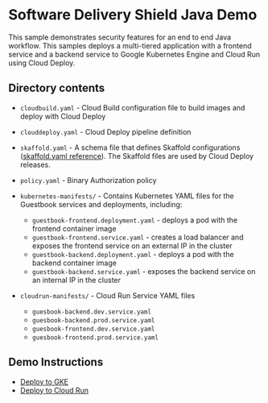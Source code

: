 # Software Delivery Shield Java Demo

This sample demonstrates security features for an end to end Java workflow. 
This samples deploys a multi-tiered application with a frontend service and 
a backend service to Google Kubernetes Engine and Cloud Run using Cloud Deploy.

## Directory contents
- `cloudbuild.yaml` - Cloud Build configuration file to build images and deploy with Cloud Deploy
- `clouddeploy.yaml` - Cloud Deploy pipeline definition
- `skaffold.yaml` - A schema file that defines Skaffold configurations ([skaffold.yaml reference](https://skaffold.dev/docs/references/yaml/)). The Skaffold files are used by Cloud Deploy releases.
- `policy.yaml` - Binary Authorization policy

- `kubernetes-manifests/` - Contains Kubernetes YAML files for the Guestbook services and deployments, including:
  - `guestbook-frontend.deployment.yaml` - deploys a pod with the frontend container image
  - `guestbook-frontend.service.yaml` - creates a load balancer and exposes the frontend service on an external IP in the cluster
  - `guestbook-backend.deployment.yaml` - deploys a pod with the backend container image
  - `guestbook-backend.service.yaml` - exposes the backend service on an internal IP in the cluster

- `cloudrun-manifests/` - Cloud Run Service YAML files
  - `guesbook-backend.dev.service.yaml`
  - `guesbook-backend.prod.service.yaml`
  - `guesbook-frontend.dev.service.yaml`
  - `guesbook-frontend.prod.service.yaml`

## Demo Instructions

* [Deploy to GKE](./instructions_gke.md)
* [Deploy to Cloud Run](./instructions_cloudrun.md)
